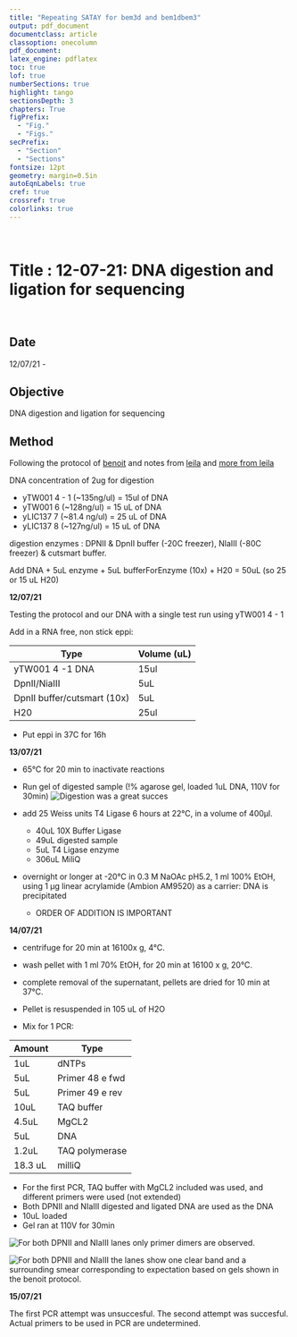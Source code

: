 ```yaml
---
title: "Repeating SATAY for bem3d and bem1dbem3"
output: pdf_document
documentclass: article
classoption: onecolumn
pdf_document:
latex_engine: pdflatex
toc: true
lof: true
numberSections: true
highlight: tango
sectionsDepth: 3
chapters: True
figPrefix:
  - "Fig."
  - "Figs."
secPrefix:
  - "Section"
  - "Sections"
fontsize: 12pt
geometry: margin=0.5in
autoEqnLabels: true
cref: true
crossref: true
colorlinks: true
---
```

​
# Title : 12-07-21: DNA digestion and ligation for sequencing
​
## Date
12/07/21 - 
​
## Objective
DNA digestion and ligation for sequencing


## Method

Following the protocol of [benoit](https://sites.google.com/site/satayusers/complete-protocol/dna-sequencing) and notes from [leila](https://leilaicruz.github.io/Experimental-journal-jupyterBOOK/journal/2020-08/2020-08-24-Digestion-circularization-PCR.html) and [more from leila](https://leilaicruz.github.io/Experimental-journal-jupyterBOOK/journal/2020-10/2020-10-21-Digestion-Ligation2Sequence.html?highlight=digest)

DNA concentration of 2ug for digestion

- yTW001 4 - 1 (~135ng/ul) = 15ul of DNA
- yTW001 6 (~128ng/ul) = 15 uL of DNA
- yLIC137 7 (~81.4 ng/ul) = 25 uL of DNA
- yLIC137 8 (~127ng/ul) = 15 uL of DNA

digestion enzymes : DPNII & DpnII buffer (-20C freezer), NlaIII (-80C freezer)  & cutsmart buffer.

Add DNA + 5uL enzyme + 5uL bufferForEnzyme (10x) + H20 = 50uL (so 25 or 15 uL H20)

**12/07/21**

Testing the protocol and our DNA with a single test run using yTW001 4 - 1

Add in a RNA free, non stick eppi:

| Type  | Volume (uL) |
|-|-|
| yTW001 4 -1 DNA | 15ul |
| DpnII/NiaIII | 5uL |
| DpnII buffer/cutsmart (10x)| 5uL |
| H20 | 25ul |

- Put eppi in 37C for 16h

**13/07/21**

- 65°C for 20 min to inactivate reactions
- Run gel of digested sample (!% agarose gel, loaded 1uL DNA, 110V for 30min)
![Digestion was a great succes]()



- add 25 Weiss units T4 Ligase 6 hours at 22°C, in a volume of 400μl.
  - 40uL 10X Buffer Ligase
  - 49uL digested sample
  - 5uL T4 Ligase enzyme
  - 306uL MiliQ
- overnight or longer at -20°C in 0.3 M NaOAc pH5.2, 1 ml 100% EtOH, using 1 μg linear acrylamide (Ambion AM9520) as a carrier: DNA is precipitated
  - ORDER OF ADDITION IS IMPORTANT

**14/07/21**
- centrifuge for 20 min at 16100x g, 4°C. 
- wash pellet with 1 ml 70% EtOH, for 20 min at 16100 x g, 20°C.
- complete removal of the supernatant, pellets are dried for 10 min at 37°C.
- Pellet is resuspended in 105 uL of H2O

- Mix for 1 PCR:

| Amount         | Type          |
|----------------|---------------|
| 1uL            | dNTPs           |
| 5uL            | Primer 48 e fwd |
| 5uL            | Primer 49 e rev |
| 10uL           | TAQ buffer      |
| 4.5uL          | MgCL2           |
| 5uL            | DNA             |
| 1.2uL          | TAQ polymerase  |
| 18.3 uL        | milliQ          |

- For the first PCR, TAQ buffer with MgCL2 included was used, and different primers were used (not extended)
- Both DPNII and NIaIII digested and ligated DNA are used as the DNA 
- 10uL loaded
- Gel ran at 110V for 30min

![For both DPNII and NIaIII lanes only primer dimers are observed.](../Images/210713_digestionSatay_longerExposure_annotated.png)

![For both DPNII and NIaIII the lanes show one clear band and a surrounding smear corresponding to expectation based on gels shown in the benoit protocol.](../Images/210715_PCR_yTW001_4_SATAY_pellet_annotated.png)

**15/07/21**

The first PCR attempt was unsuccesful. The second attempt was succesful. Actual primers to be used in PCR are undetermined.